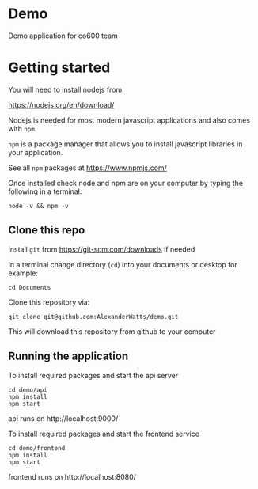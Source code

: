 # Demo

Demo application for co600 team

# Getting started

You will need to install nodejs from:

https://nodejs.org/en/download/

Nodejs is needed for most modern javascript applications and also comes with `npm`.

`npm` is a package manager that allows you to install javascript libraries in your application.

See all `npm` packages at https://www.npmjs.com/

Once installed check node and npm are on your computer by typing the following in a terminal: 

```
node -v && npm -v
```

## Clone this repo

Install `git` from https://git-scm.com/downloads if needed

In a terminal change directory (`cd`) into your documents or desktop for example:

```
cd Documents
```

Clone this repository via:

```
git clone git@github.com:AlexanderWatts/demo.git
```

This will download this repository from github to your computer

## Running the application

To install required packages and start the api server

```
cd demo/api
npm install
npm start
```

api runs on http://localhost:9000/

To install required packages and start the frontend service

```
cd demo/frontend
npm install
npm start
```

frontend runs on http://localhost:8080/
